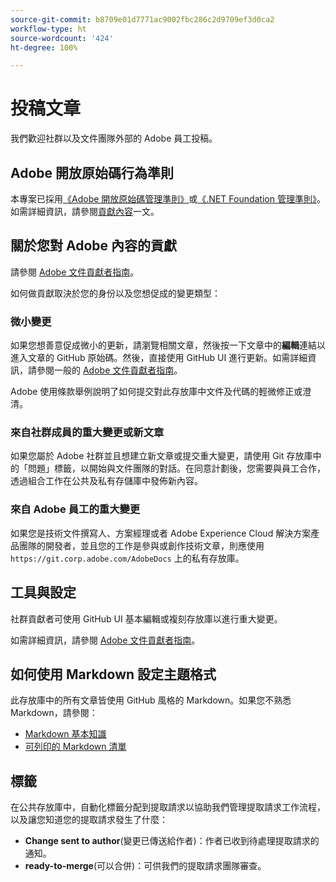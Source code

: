 ```yaml
---
source-git-commit: b8709e01d7771ac9002fbc286c2d9709ef3d0ca2
workflow-type: ht
source-wordcount: '424'
ht-degree: 100%

---
```

# 投稿文章

我們歡迎社群以及文件團隊外部的 Adobe 員工投稿。

## Adobe 開放原始碼行為準則

本專案已採用[《Adobe 開放原始碼管理準則》](code-of-conduct.md)或[《.NET Foundation 管理準則》](https://dotnetfoundation.org/code-of-conduct)。如需詳細資訊，請參閱[貢獻內容](contributing.md)一文。

## 關於您對 Adobe 內容的貢獻

請參閱 [Adobe 文件貢獻者指南](https://experienceleague.adobe.com/docs/contributor/contributor-guide/introduction.html?lang=zh-Hant)。

如何做貢獻取決於您的身份以及您想促成的變更類型：

### 微小變更

如果您想善意促成微小的更新，請瀏覽相關文章，然後按一下文章中的&#x200B;**編輯**&#x200B;連結以進入文章的 GitHub 原始碼。然後，直接使用 GitHub UI 進行更新。如需詳細資訊，請參閱一般的 [Adobe 文件貢獻者指南](https://experienceleague.adobe.com/docs/contributor/contributor-guide/introduction.html?lang=zh-Hant)。

Adobe 使用條款舉例說明了如何提交對此存放庫中文件及代碼的輕微修正或澄清。

### 來自社群成員的重大變更或新文章

如果您屬於 Adobe 社群並且想建立新文章或提交重大變更，請使用 Git 存放庫中的「問題」標籤，以開始與文件團隊的對話。在同意計劃後，您需要與員工合作，透過組合工作在公共及私有存儲庫中發佈新內容。

<!--
If you submit a pull request with significant changes to documentation and code examples, you'll see a message in the pull request asking you to submit an online contribution license agreement (CLA). We need you to complete the online form before we can review your pull request.
-->

### 來自 Adobe 員工的重大變更

如果您是技術文件撰寫人、方案經理或者 Adobe Experience Cloud 解決方案產品團隊的開發者，並且您的工作是參與或創作技術文章，則應使用 `https://git.corp.adobe.com/AdobeDocs` 上的私有存放庫。

<!--Employees from other parts of the Adobe world should use the public repo for minor updates.-->

## 工具與設定

社群貢獻者可使用 GitHub UI 基本編輯或複刻存放庫以進行重大變更。

如需詳細資訊，請參閱 [Adobe 文件貢獻者指南](https://experienceleague.adobe.com/docs/contributor/contributor-guide/introduction.html?lang=zh-Hant)。

## 如何使用 Markdown 設定主題格式

此存放庫中的所有文章皆使用 GitHub 風格的 Markdown。如果您不熟悉 Markdown，請參閱：

* [Markdown 基本知識](https://docs.github.com/zh/get-started/writing-on-github/getting-started-with-writing-and-formatting-on-github)
* [可列印的 Markdown 清單](https://guides.github.com/pdfs/markdown-cheatsheet-online.pdf)

## 標籤

在公共存放庫中，自動化標籤分配到提取請求以協助我們管理提取請求工作流程，以及讓您知道您的提取請求發生了什麼：

* **Change sent to author**(變更已傳送給作者)：作者已收到待處理提取請求的通知。
* **ready-to-merge**(可以合併)：可供我們的提取請求團隊審查。
